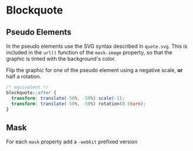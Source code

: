 # Blockquote

## Pseudo Elements

In the pseudo elements use the SVG syntax described in `quote.svg`. This is included in the `url()` function of the `mask-image` property, so that the graphic is tinted with the background's color.

Flip the graphic for one of the pseudo element using a negative scale, **or** half a rotation.

```css
/* equivalent */
blockquote::after {
  transform: translate(-50%, -50%) scale(-1);
  transform: translate(-50%, -50%) rotation(0.5turn);
}
```

## Mask

For each `mask` property add a `-webkit` prefixed version
